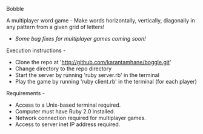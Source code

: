 Bobble

A multiplayer word game - Make words horizontally, vertically, diagonally in any pattern from a given grid of letters!
* *Some bug fixes for multiplayer games coming soon!*

Execution instructions - 

* Clone the repo at 'http://github.com/karantamhane/boggle.git'
* Change directory to the repo directory
* Start the server by running 'ruby server.rb' in the terminal
* Play the game by running 'ruby client.rb' in the terminal (for each player)

Requirements - 

* Access to a Unix-based terminal required.
* Computer must have Ruby 2.0 installed.
* Network connection required for multiplayer games.
* Access to server inet IP address required.